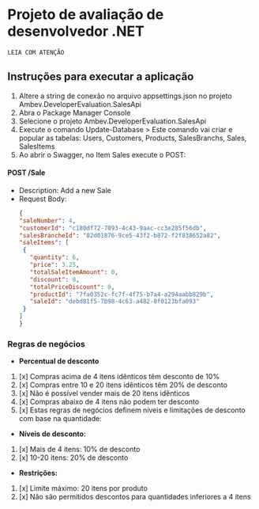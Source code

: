 # Projeto de avaliação de desenvolvedor .NET

`LEIA COM ATENÇÃO`

## Instruções para executar a aplicação
1. Altere a string de conexão no arquivo appsettings.json no projeto Ambev.DeveloperEvaluation.SalesApi
2. Abra o Package Manager Console 
3. Selecione o projeto Ambev.DeveloperEvaluation.SalesApi
4. Execute o comando Update-Database > Este comando vai criar e popular as tabelas: 
   Users, Customers, Products, SalesBranchs, Sales, SalesItems
5. Ao abrir o Swagger, no Item Sales execute o POST:

#### POST /Sale
- Description: Add a new Sale
- Request Body:
  ```json
  {
  "saleNumber": 4,
  "customerId": "c180df72-7893-4c43-9aac-cc3e285f56db",
  "salesBrancheId": "82d01876-9ce5-43f2-b872-f2f838652a82",
  "saleItems": [
   {
	 "quantity": 6,
	 "price": 3.25,
	 "totalSaleItemAmount": 0,
	 "discount": 0,
	 "totalPriceDiscount": 0,
	 "productId": "7fa0352c-fc7f-4f75-b7a4-a294aabb829b",
	 "saleId": "debd81f5-7b98-4c63-a482-8f0123bfa093"
   }
  ]
  }
  ```

### Regras de negócios

- **Percentual de desconto**

1. [x] Compras acima de 4 itens idênticos têm desconto de 10% 
2. [x] Compras entre 10 e 20 itens idênticos têm 20% de desconto 
3. [x] Não é possível vender mais de 20 itens idênticos
4. [x] Compras abaixo de 4 itens não podem ter desconto
5. [x] Estas regras de negócios definem níveis e limitações de desconto com base na quantidade:

- **Níveis de desconto:**

1. [x] Mais de 4 itens: 10% de desconto
2. [x] 10-20 itens: 20% de desconto

- **Restrições:**

1. [x] Limite máximo: 20 itens por produto
2. [x] Não são permitidos descontos para quantidades inferiores a 4 itens

